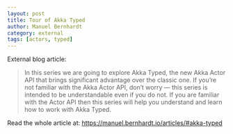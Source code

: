 ```yaml
---
layout: post
title: Tour of Akka Typed
author: Manuel Bernhardt
category: external
tags: [actors, typed]
---
```


External blog article: 

> In this series we are going to explore Akka Typed, the new Akka Actor API that brings significant advantage over the classic one. If you’re not familiar with the Akka Actor API, don’t worry — this series is intended to be understandable even if you do not. If you are familiar with the Actor API then this series will help you understand and learn how to work with Akka Typed.

Read the whole article at: https://manuel.bernhardt.io/articles/#akka-typed